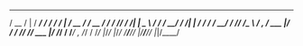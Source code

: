    ____  ___   _____    __    _________    ____  __________  _____
   / __ \/   | / ___/   / /   / ____/   |  / __ \/ ____/ __ \/ ___/
  / /_/ / /| | \__ \   / /   / __/ / /| | / / / / __/ / /_/ /\__ \ 
 / _, _/ ___ |___/ /  / /___/ /___/ ___ |/ /_/ / /___/ _, _/___/ / 
/_/ |_/_/  |_/____/  /_____/_____/_/  |_/_____/_____/_/ |_|/____/  
